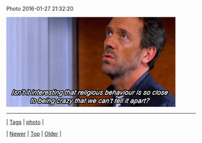 <!--
title: Photo 2016-01-27 21
date: 2020-06-28T15:27:00.106Z
tags: photo
-->


Photo 2016-01-27 21:32:20

![](138172051329-0.gif)

<!--BOTTOM-POST-NAVIGATION-->
---

| [Tags](tags.md) | [photo](tag-photo.md) |

| [Newer](138034433354.md) | [Top](index.md) | [Older](138341094552.md) |